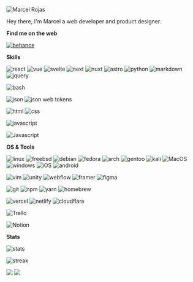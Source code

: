 ![Marcel Rojas](https://raw.githubusercontent.com/marcelrojas/marcelrojas/master/ryomen-sukuna.png)


Hey there, I'm Marcel a web developer and product designer.


<b>Find me on the web</b>

[![behance](https://img.shields.io/badge/behance-blue?style=for-the-badge&logo=behance&logoColor=white)](https://www.behance.net/whyismarcel)


<b>Skills</b>

![react](https://img.shields.io/badge/react-█░░-grey?labelColor=20232A&logo=react&style=for-the-badge&logoColor=white)
![vue](https://img.shields.io/badge/vue.js-█░░-grey?labelColor=35495E&logo=vue.js&style=for-the-badge&logoColor=white)
![svelte](https://img.shields.io/badge/svelte-██░-grey?labelColor=FF3E00&logo=svelte&style=for-the-badge&logoColor=white)
![next](https://img.shields.io/badge/next.js-█░░-grey?labelColor=000000&logo=next.js&style=for-the-badge&logoColor=white)
![nuxt](https://img.shields.io/badge/nuxt.js-█░░-grey?labelColor=00DC82&logo=nuxt.js&style=for-the-badge&logoColor=white)
![astro](https://img.shields.io/badge/astro-██░-grey?labelColor=BC52EE&logo=astro&style=for-the-badge&logoColor=white)
![python](https://img.shields.io/badge/python-█░░-grey?labelColor=3776AB&logo=python&style=for-the-badge&logoColor=white)
![markdown](https://img.shields.io/badge/markdown-███-grey?labelColor=000000&logo=markdown&style=for-the-badge&logoColor=white)
![jquery](https://img.shields.io/badge/jquery-██░-grey?labelColor=0769AD&logo=jquery&style=for-the-badge&logoColor=white)


![bash](https://img.shields.io/badge/bash-███-grey?labelColor=4EAA25&logo=GNU-Bash&style=for-the-badge&logoColor=white)


![json](https://img.shields.io/badge/json-███-grey?labelColor=323330&logo=json&style=for-the-badge&logoColor=white)
![json web tokens](https://img.shields.io/badge/json_web_tokens-███-grey?labelColor=323330&logo=json-web-tokens&style=for-the-badge&logoColor=white)


![html](https://img.shields.io/badge/html-███-grey?labelColor=E34F26&logo=HTML5&style=for-the-badge&logoColor=white)
![css](https://img.shields.io/badge/css-███-grey?labelColor=1572B6&logo=CSS3&style=for-the-badge&logoColor=white)

![javascript](https://img.shields.io/badge/javascript-F7DF1E.svg?labelColor=F7DF1E&logo=javascript&style=for-the-badge&logoColor=black)

![Javascript](https://img.shields.io/badge/JavaScript-F7DF1E.svg?style=for-the-badge&logo=javascript&logoColor=white)


<b>OS & Tools</b>

![linux](https://img.shields.io/badge/linux-FCC624?logo=linux&style=for-the-badge&logoColor=black)
![freebsd](https://img.shields.io/badge/freebsd-AB2B28?logo=freebsd&style=for-the-badge&logoColor=white)
![debian](https://img.shields.io/badge/debian-A81D33?logo=debian&style=for-the-badge&logoColor=white)
![fedora](https://img.shields.io/badge/fedora-294172?logo=fedora&style=for-the-badge&logoColor=white)
![arch](https://img.shields.io/badge/arch_linux-1793D1?logo=arch-linux&style=for-the-badge&logoColor=white)
![gentoo](https://img.shields.io/badge/gentoo-54487A?logo=gentoo&style=for-the-badge&logoColor=white)
![kali](https://img.shields.io/badge/kali_linux-557C94?logo=kali-linux&style=for-the-badge&logoColor=white)
![MacOS](https://img.shields.io/badge/Mac_OS-999999?logo=macos&style=for-the-badge&logoColor=white)
![windows](https://img.shields.io/badge/windows-0078D4?logo=windows&style=for-the-badge&logoColor=white)
![iOS](https://img.shields.io/badge/iOS-000000?logo=ios&style=for-the-badge&logoColor=white)
![android](https://img.shields.io/badge/android-3DDC84?logo=android&style=for-the-badge&logoColor=white)


![vim](https://img.shields.io/badge/vim-019733?logo=vim&style=for-the-badge&logoColor=white)
![unity](https://img.shields.io/badge/unity-000000?logo=unity&style=for-the-badge&logoColor=white)
![webflow](https://img.shields.io/badge/webflow-146EF5?logo=webflow&style=for-the-badge&logoColor=white)
![framer](https://img.shields.io/badge/framer-0055FF?logo=framer&style=for-the-badge&logoColor=white)
![figma](https://img.shields.io/badge/figma-F24E1E?logo=figma&style=for-the-badge&logoColor=white)


![git](https://img.shields.io/badge/git-F05032?logo=git&style=for-the-badge&logoColor=white)
![npm](https://img.shields.io/badge/npm-CB3837?logo=npm&style=for-the-badge&logoColor=white)
![yarn](https://img.shields.io/badge/yarn-2C8EBB?logo=yarn&style=for-the-badge&logoColor=white)
![homebrew](https://img.shields.io/badge/homebrew-FBB040?logo=homebrew&style=for-the-badge&logoColor=black)


![vercel](https://img.shields.io/badge/vercel-000000?logo=vercel&style=for-the-badge&logoColor=white)
![netlify](https://img.shields.io/badge/netlify-00C7B7?logo=netlify&style=for-the-badge&logoColor=white)
![cloudflare](https://img.shields.io/badge/cloudflare-F38020?logo=cloudflare&style=for-the-badge&logoColor=white)

![Trello](https://img.shields.io/badge/Trello-0052CC?style=for-the-badge&logo=trello&logoColor=white)

![Notion](https://img.shields.io/badge/Notion-000000?style=for-the-badge&logo=notion&logoColor=white)



<b>Stats</b>

![stats](https://github-readme-stats.vercel.app/api?username=marcelrojas&title_color=3498db&text_color=2ecc71&icon_color=3498db&bg_color=00000000&hide_border=true&show_icons=true&include_all_commits=true&count_private=true&disable_animations=true)


![streak](https://streak-stats.demolab.com/?user=marcelrojas&hide_border=true&background=00000000&border=2980b9&stroke=2980b9&ring=27ae60&fire=27ae60&currStreakNum=2980b9&sideNums=2980b9&currStreakLabel=2980b9&sideLabels=2980b9&dates=2980b9)


![](https://komarev.com/ghpvc/?username=marcelrojas&style=flat-square&label=Views)
![](https://badges.pufler.dev/visits/marcelrojas/marcelrojas?color=black&logo=github&style=flat-square)
